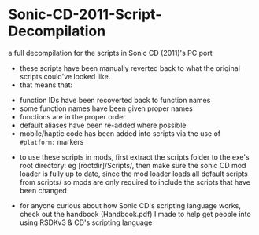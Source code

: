 # Sonic-CD-2011-Script-Decompilation

a full decompilation for the scripts in Sonic CD (2011)'s PC port

- these scripts have been manually reverted back to what the original scripts could've looked like.
- that means that:
* function IDs have been recoverted back to function names
* some function names have been given proper names
* functions are in the proper order
* default aliases have been re-added where possible
* mobile/haptic code has been added into scripts via the use of `#platform:` markers




- to use these scripts in mods, first extract the scripts folder to the exe's root directory: eg [rootdir]/Scripts/, then make sure the sonic CD mod loader is fully up to date, since the mod loader loads all default scripts from scripts/ so mods are only required to include the scripts that have been changed

- for anyone curious about how Sonic CD's scripting language works, check out the handbook (Handbook.pdf) I made to help get people into using RSDKv3 & CD's scripting language
